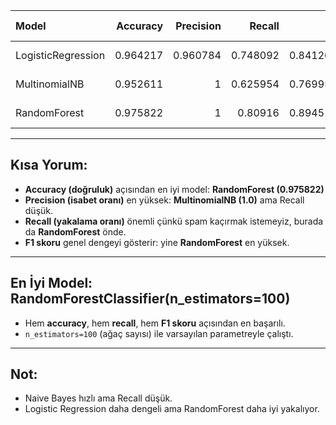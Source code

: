 | Model              |   Accuracy |   Precision |   Recall |       F1 | Confusion Matrix      |
|:-------------------|-----------:|------------:|---------:|---------:|:----------------------|
| LogisticRegression |   0.964217 |    0.960784 | 0.748092 | 0.841202 | [[899, 4], [33, 98]]  |
| MultinomialNB      |   0.952611 |    1        | 0.625954 | 0.769953 | [[903, 0], [49, 82]]  |
| RandomForest       |   0.975822 |    1        | 0.80916  | 0.894515 | [[903, 0], [25, 106]] |

----------------------------------------------------------------------------------------------------

##  Kısa Yorum:

- **Accuracy (doğruluk)** açısından en iyi model: **RandomForest (0.975822)**  
- **Precision (isabet oranı)** en yüksek: **MultinomialNB (1.0)** ama Recall düşük.
- **Recall (yakalama oranı)** önemli çünkü spam kaçırmak istemeyiz, burada da **RandomForest** önde.
- **F1 skoru** genel dengeyi gösterir: yine **RandomForest** en yüksek.

----------------------------------------------------------------------------------------------------

##  En İyi Model: **RandomForestClassifier(n_estimators=100)**

- Hem **accuracy**, hem **recall**, hem **F1 skoru** açısından en başarılı.
- `n_estimators=100` (ağaç sayısı) ile varsayılan parametreyle çalıştı.

----------------------------------------------------------------------------------------------------

## Not:

- Naive Bayes hızlı ama Recall düşük.
- Logistic Regression daha dengeli ama RandomForest daha iyi yakalıyor.